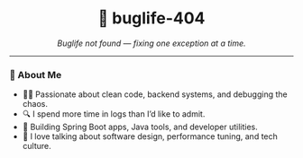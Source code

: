 <h1 align="center">👾 buglife-404</h1>
<p align="center"><em>Buglife not found — fixing one exception at a time.</em></p>

---

### 👋 About Me

- 🧑‍💻 Passionate about clean code, backend systems, and debugging the chaos.
- 🔍 I spend more time in logs than I’d like to admit.
- 🚧 Building Spring Boot apps, Java tools, and developer utilities.
- 💬 I love talking about software design, performance tuning, and tech culture.
<!--
---

### 🛠️ Tech Stack

```yaml
Languages:     Java, JavaScript, SQL
Frameworks:    Spring Boot, JPA, REST APIs
Dev Tools:     IntelliJ, Git, Maven, Postman
Other:         Anaplan, Bash, GitHub Actions


**BugLife-404/buglife-404** is a ✨ _special_ ✨ repository because its `README.md` (this file) appears on your GitHub profile.

Here are some ideas to get you started:

- 🔭 I’m currently working on ...
- 🌱 I’m currently learning ...
- 👯 I’m looking to collaborate on ...
- 🤔 I’m looking for help with ...
- 💬 Ask me about ...
- 📫 How to reach me: ...
- 😄 Pronouns: ...
- ⚡ Fun fact: ...
-->
